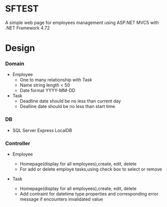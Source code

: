 # SFTEST
A simple web page for employees management using ASP.NET MVC5 with .NET Framework 4.72

# Design

### Domain
* Employee
  - One to many relationship with Task
  - Name string length < 50
  - Date format YYYY-MM-DD
* Task
  - Deadline date should be no less than current day
  - Dealline date should be no less than start time
  
### DB
* SQL Server Express LocalDB
 
### Controller
* Employee
  - Homepage(display for all employees),create, edit, delete
  - For add or delete employe tasks,using check box to select or remove
  
* Task
  - Homepage(display for all employees),create, edit, delete
  - Add contraint for datetime type properties and corresponding error message if encounters invalidated value

